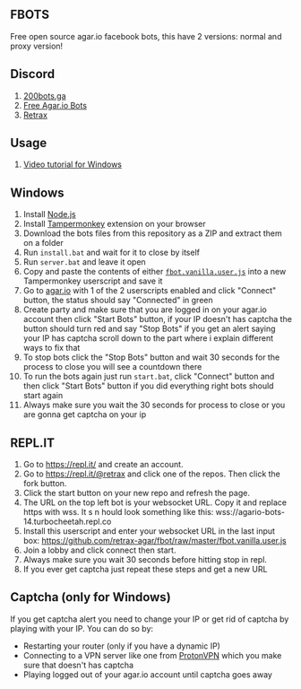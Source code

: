 ## FBOTS
Free open source agar.io facebook bots, this have 2 versions: normal and proxy version!

## Discord
1. [200bots.ga](http://200bots.ga)
2. [Free Agar.io Bots](https://discord.gg/SDMNEcJ)
3. [Retrax](https://discord.gg/AVzgvpS)

## Usage
1. [Video tutorial for Windows](https://youtu.be/qnFnkmkh2VQ)


## Windows
1. Install [Node.js](https://nodejs.org)
2. Install [Tampermonkey](https://chrome.google.com/webstore/detail/tampermonkey/dhdgffkkebhmkfjojejmpbldmpobfkfo) extension on your browser
3. Download the bots files from this repository as a ZIP and extract them on a folder
4. Run `install.bat` and wait for it to close by itself
5. Run `server.bat` and leave it open
6. Copy and paste the contents of either [`fbot.vanilla.user.js`](https://github.com/retrax-agar/fbot/raw/master/fbot.vanilla.user.js)
into a new Tampermonkey userscript and save it
7. Go to [agar.io](https://agar.io) with 1 of the 2 userscripts enabled and click "Connect" button, the status should say "Connected" in green
8. Create party and make sure that you are logged in on your agar.io account then click "Start Bots" button, if your IP doesn't has captcha the button should turn red and say "Stop Bots" if you get an alert saying your IP has captcha scroll down to the part where i explain different ways to fix that
9. To stop bots click the "Stop Bots" button and wait 30 seconds for the process to close you will see a countdown there
10. To run the bots again just run `start.bat`, click "Connect" button and then click "Start Bots" button if you did everything right bots should start again
11. Always make sure you wait the 30 seconds for process to close or you are gonna get captcha on your ip

## REPL.IT
1. Go to https://repl.it/ and create an account.
2. Go to https://repl.it/@retrax and click one of the repos. Then click the fork button.
3. Click the start button on your new repo and refresh the page.
4. The URL on the top left bot is your websocket URL. Copy it and replace https with wss. It s n hould look something like this: wss://agario-bots-14.turbocheetah.repl.co
5. Install this userscript and enter your websocket URL in the last input box: https://github.com/retrax-agar/fbot/raw/master/fbot.vanilla.user.js
6. Join a lobby and click connect then start.
7. Always make sure you wait 30 seconds before hitting stop in repl.
8. If you ever get captcha just repeat these steps and get a new URL


## Captcha (only for Windows)
If you get captcha alert you need to change your IP or get rid of captcha by playing with your IP. You can do so by:
- Restarting your router (only if you have a dynamic IP)
- Connecting to a VPN server like one from [ProtonVPN](https://protonvpn.com) which you make sure that doesn't has captcha
- Playing logged out of your agar.io account until captcha goes away

